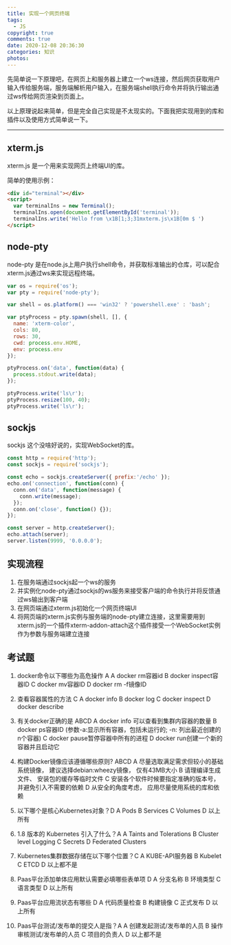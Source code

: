 ```yaml
---
title: 实现一个网页终端
tags:
  - JS
copyright: true
comments: true
date: 2020-12-08 20:36:30
categories: 知识
photos:
---
```


先简单说一下原理吧，在网页上和服务器上建立一个ws连接，然后网页获取用户输入传给服务端，服务端解析用户输入，在服务端shell执行命令并将执行输出通过ws传给网页渲染到页面上。

以上原理说起来简单，但是完全自己实现是不太现实的。下面我把实现用到的库和插件以及使用方式简单说一下。

---
<!--more-->

## xterm.js
xterm.js 是一个用来实现网页上终端UI的库。

简单的使用示例：
```html
<div id="terminal"></div>
<script>
  var terminalIns = new Terminal();
  terminalIns.open(document.getElementById('terminal'));
  terminalIns.write('Hello from \x1B[1;3;31mxterm.js\x1B[0m $ ')
</script>
```

## node-pty
node-pty 是在node.js上用户执行shell命令，并获取标准输出的仓库，可以配合xterm.js通过ws来实现远程终端。

```js
var os = require('os');
var pty = require('node-pty');

var shell = os.platform() === 'win32' ? 'powershell.exe' : 'bash';

var ptyProcess = pty.spawn(shell, [], {
  name: 'xterm-color',
  cols: 80,
  rows: 30,
  cwd: process.env.HOME,
  env: process.env
});

ptyProcess.on('data', function(data) {
  process.stdout.write(data);
});

ptyProcess.write('ls\r');
ptyProcess.resize(100, 40);
ptyProcess.write('ls\r');
```

## sockjs
sockjs 这个没啥好说的，实现WebSocket的库。

```js
const http = require('http');
const sockjs = require('sockjs');

const echo = sockjs.createServer({ prefix:'/echo' });
echo.on('connection', function(conn) {
  conn.on('data', function(message) {
    conn.write(message);
  });
  conn.on('close', function() {});
});

const server = http.createServer();
echo.attach(server);
server.listen(9999, '0.0.0.0');
```

## 实现流程
1. 在服务端通过sockjs起一个ws的服务
2. 并实例化node-pty通过sockjs的ws服务来接受客户端的命令执行并将反馈通过ws输出到客户端
3. 在网页端通过xterm.js初始化一个网页终端UI
4. 将网页端的xterm.js实例与服务端的node-pty建立连接，这里需要用到xterm.js的一个插件xterm-addon-attach这个插件接受一个WebSocket实例作为参数与服务端建立连接

## 考试题
1. docker命令以下哪些为高危操作 A
A docker rm容器id
B docker inspect容器ID
C docker mv容器ID
D docker rm -f镜像ID

2. 查看容器属性的方法 C
A docker info
B docker log
C docker inspect
D docker describe

3. 有关docker正确的是 ABCD
A docker info 可以查看到集群内容器的数量
B docker ps容器ID (参数-a:显示所有容器，包括未运行的; -n: 列出最近创建的n个容器)
C docker pause暂停容器中所有的进程
D docker run创建一个新的容器并且启动它

4. 构建Docker镜像应该遵循哪些原则? ABCD
A 尽量选取满足需求但较小的基础系统镜像， 建议选择debian:wheezy镜像， 仅有43MB大小
B 请理编译生成文件、 安装包的缓存等临时文件
C 安装各个软件时候要指定准确的版本号， 并避免引入不需要的依赖
D 从安全的角度考虑， 应用尽量使用系统的库和依赖

5. 以下哪个是核心Kubernetes对象？D
A Pods
B Services
C Volumes
D 以上所有

6. 1.8 版本的 Kubernetes 引入了什么？A
A Taints and Tolerations
B Cluster level Logging
C Secrets
D Federated Clusters

7. Kubernetes集群数据存储在以下哪个位置？C
A KUBE-API服务器
B Kubelet
C ETCD
D 以上都不是

8. Paas平台添加单体应用默认需要必填哪些表单项 D
A 分支名称
B 环境类型
C 语言类型
D 以上所有

9. Paas平台应用流状态有哪些 D
A 代码质量检查
B 构建镜像
C 正式发布
D 以上所有

10. Paas平台测试/发布单的提交人是指？A
A 创建发起测试/发布单的人员
B 操作审核测试/发布单的人员
C 项目的负责人
D 以上都不是
